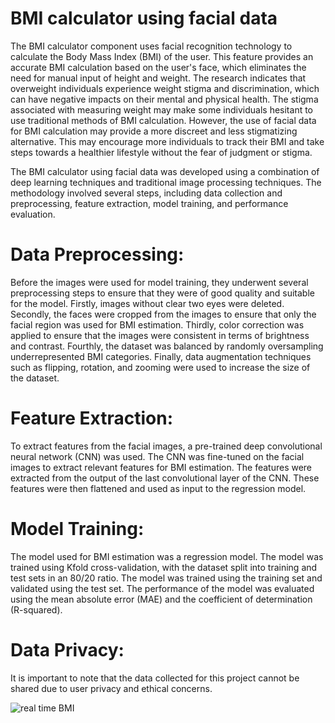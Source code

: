 # BMI calculator using facial data


The BMI calculator component uses facial recognition technology to calculate the Body Mass
Index (BMI) of the user. This feature provides an accurate BMI calculation based on the user's
face, which eliminates the need for manual input of height and weight.
The research indicates that overweight individuals experience weight stigma and discrimination,
which can have negative impacts on their mental and physical health. The stigma associated with
measuring weight may make some individuals hesitant to use traditional methods of BMI
calculation. However, the use of facial data for BMI calculation may provide a more discreet and
less stigmatizing alternative. This may encourage more individuals to track their BMI and take
steps towards a healthier lifestyle without the fear of judgment or stigma.

The BMI calculator using facial data was developed using a combination of deep learning
techniques and traditional image processing techniques. The methodology involved several steps,
including data collection and preprocessing, feature extraction, model training, and performance
evaluation.

# Data Preprocessing:
Before the images were used for model training, they underwent several preprocessing steps to
ensure that they were of good quality and suitable for the model. Firstly, images without clear two
eyes were deleted. Secondly, the faces were cropped from the images to ensure that only the facial
region was used for BMI estimation. Thirdly, color correction was applied to ensure that the
images were consistent in terms of brightness and contrast. Fourthly, the dataset was balanced by
randomly oversampling underrepresented BMI categories. Finally, data augmentation techniques
such as flipping, rotation, and zooming were used to increase the size of the dataset.

# Feature Extraction:
To extract features from the facial images, a pre-trained deep convolutional neural network (CNN)
was used. The CNN was fine-tuned on the facial images to extract relevant features for BMI
estimation. The features were extracted from the output of the last convolutional layer of the CNN.
These features were then flattened and used as input to the regression model.

# Model Training:
The model used for BMI estimation was a regression model. The model was trained using Kfold
cross-validation, with the dataset split into training and test sets in an 80/20 ratio. The model was
trained using the training set and validated using the test set. The performance of the model was
evaluated using the mean absolute error (MAE) and the coefficient of determination (R-squared).

# Data Privacy:
It is important to note that the data collected for this project cannot be shared due to user privacy
and ethical concerns.

![real time BMI](https://github.com/DanyalTalpur/face_to_BMI/assets/125806691/b5c234ab-13d0-4105-a75a-9bfb32fe8e95)

